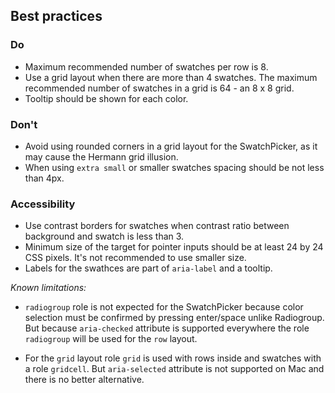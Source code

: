 ## Best practices

### Do

- Maximum recommended number of swatches per row is 8.
- Use a grid layout when there are more than 4 swatches. The maximum recommended number of swatches in a grid is 64 - an 8 x 8 grid.
- Tooltip should be shown for each color.

### Don't

- Avoid using rounded corners in a grid layout for the SwatchPicker, as it may cause the Hermann grid illusion.
- When using `extra small` or smaller swatches spacing should be not less than 4px.

### Accessibility

- Use contrast borders for swatches when contrast ratio between background and swatch is less than 3.
- Minimum size of the target for pointer inputs should be at least 24 by 24 CSS pixels. It's not recommended to use smaller size.
- Labels for the swathces are part of `aria-label` and a tooltip.

_Known limitations:_

- `radiogroup` role is not expected for the SwatchPicker because color selection must be confirmed by pressing enter/space unlike Radiogroup. But because `aria-checked` attribute is supported everywhere the role `radiogroup` will be used for the `row` layout.

- For the `grid` layout role `grid` is used with rows inside and swatches with a role `gridcell`. But `aria-selected` attribute is not supported on Mac and there is no better alternative.
